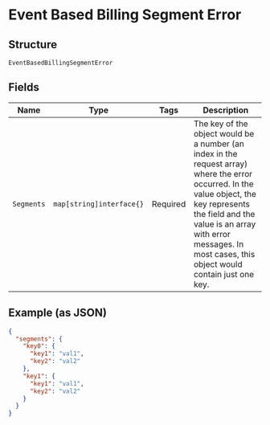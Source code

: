 
# Event Based Billing Segment Error

## Structure

`EventBasedBillingSegmentError`

## Fields

| Name | Type | Tags | Description |
|  --- | --- | --- | --- |
| `Segments` | `map[string]interface{}` | Required | The key of the object would be a number (an index in the request array) where the error occurred. In the value object, the key represents the field and the value is an array with error messages. In most cases, this object would contain just one key. |

## Example (as JSON)

```json
{
  "segments": {
    "key0": {
      "key1": "val1",
      "key2": "val2"
    },
    "key1": {
      "key1": "val1",
      "key2": "val2"
    }
  }
}
```

